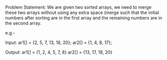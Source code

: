 Problem Statement: We are given two sorted arrays, we need to merge these two arrays without using any extra space (merge such that the initial numbers after sorting 
                    are in the first array and the remaining numbers are in the second array.
                    
e.g.-

  Input: ar1[] = {2, 5, 7, 13, 18, 20};
       ar2[] = {1, 4, 8, 17};
       
  Output: ar1[] = {1, 2, 4, 5, 7, 8}
        ar2[] = {13, 17, 18, 20}

